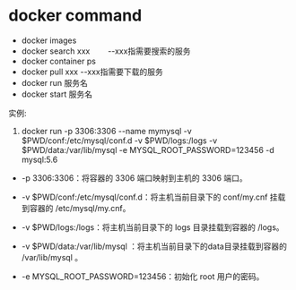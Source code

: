 # docker command



- docker images
- docker search xxx  　　--xxx指需要搜索的服务
- docker container ps
- docker pull xxx                --xxx指需要下载的服务
- docker run 服务名
- docker start 服务名


实例: 
1. docker run -p 3306:3306 --name mymysql -v $PWD/conf:/etc/mysql/conf.d -v $PWD/logs:/logs -v $PWD/data:/var/lib/mysql -e MYSQL_ROOT_PASSWORD=123456 -d mysql:5.6

-  -p 3306:3306：将容器的 3306 端口映射到主机的 3306 端口。
 
-  -v $PWD/conf:/etc/mysql/conf.d：将主机当前目录下的 conf/my.cnf 挂载到容器的 /etc/mysql/my.cnf。
 
-  -v $PWD/logs:/logs：将主机当前目录下的 logs 目录挂载到容器的 /logs。
 
-  -v $PWD/data:/var/lib/mysql ：将主机当前目录下的data目录挂载到容器的 /var/lib/mysql 。
 
-  -e MYSQL_ROOT_PASSWORD=123456：初始化 root 用户的密码。